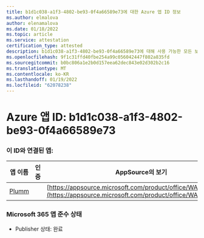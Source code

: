 ```yaml
---
title: b1d1c038-a1f3-4802-be93-0f4a66589e73에 대한 Azure 앱 ID 정보
ms.author: elmalova
author: elenamalova
ms.date: 01/18/2022
ms.topic: article
ms.service: attestation
certification_type: attested
description: b1d1c038-a1f3-4802-be93-0f4a66589e73에 대해 사용 가능한 모든 보안 및 규정 준수 정보입니다.
ms.openlocfilehash: 9f1c31ffd40fbe254a99c056042447f802a835fd
ms.sourcegitcommit: b0bc806a1e2b0d157eea62dec843e02d302b2c16
ms.translationtype: MT
ms.contentlocale: ko-KR
ms.lasthandoff: 01/19/2022
ms.locfileid: "62078238"
---
```

# <a name="azure-app-id-b1d1c038-a1f3-4802-be93-0f4a66589e73"></a>Azure 앱 ID: b1d1c038-a1f3-4802-be93-0f4a66589e73


### <a name="apps-associated-with-this-id"></a>이 ID와 연결된 앱:
| **앱 이름** | **인증** | **AppSource의 보기** |
|--------------|---------------|-----------------------|
| [Plumm](https://docs.microsoft.com/microsoft-365-app-certification/forward/WA200003326) |  | [https://appsource.microsoft.com/product/office/WA200003326](https://appsource.microsoft.com/product/office/WA200003326) |

### <a name="microsoft-365-app-compliance-status"></a>Microsoft 365 앱 준수 상태
- Publisher 상태: 완료
